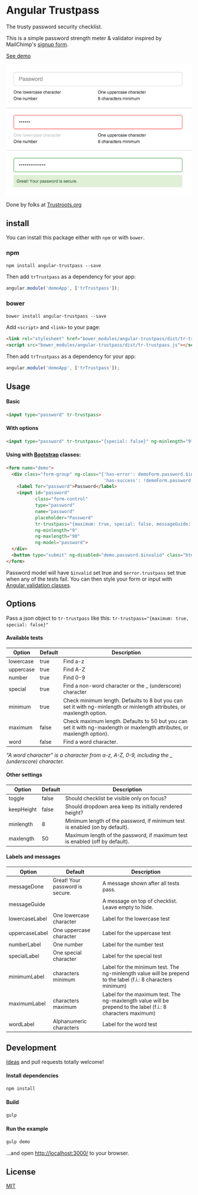 # Angular Trustpass

The trusty password security checklist.

This is a simple password strength meter & validator inspired by MailChimp's [signup form](https://login.mailchimp.com/signup/).

[See demo](https://trustroots.github.io/trustpass)

![Screenshot](./example/screenshot.png)

Done by folks at [Trustroots.org](https://www.trustroots.org/)

## install

You can install this package either with `npm` or with `bower`.

### npm

```shell
npm install angular-trustpass --save
```

Then add `trTrustpass` as a dependency for your app:

```javascript
angular.module('demoApp', ['trTrustpass']);
```

### bower

```shell
bower install angular-trustpass --save
```

Add `<script>` and `<link>` to your page:
```html
<link rel="stylesheet" href="bower_modules/angular-trustpass/dist/tr-trustpass.css">
<script src="bower_modules/angular-trustpass/dist/tr-trustpass.js"></script>
```

Then add `trTrustpass` as a dependency for your app:

```javascript
angular.module('demoApp', ['trTrustpass']);
```

## Usage

#### Basic

```html
<input type="password" tr-trustpass>
```

#### With options

```html
<input type="password" tr-trustpass="{special: false}" ng-minlength="9">
```

#### Using with [Bootstrap](http://getbootstrap.com/) classes:

```html
<form name="demo">
  <div class="form-group" ng-class="{'has-error': demoForm.password.$invalid && demoForm.password.$dirty,
                                     'has-success': !demoForm.password.$invalid && demoForm.password.$dirty}">
    <label for="password">Password</label>
    <input id="password"
           class="form-control"
           type="password"
           name="password"
           placeholder="Password"
           tr-trustpass="{maximum: true, special: false, messageGuide: 'Make sure your password meets these requirements:'}"
           ng-minlength="9"
           ng-maxlength="90"
           ng-model="password">
  </div>
  <button type="submit" ng-disabled="demo.password.$invalid" class="btn btn-primary">Sign in</button>
</form>
```

Password model will have `$invalid` set true and `$error.trustpass` set true when any of the tests fail. You can then style your form or input with [Angular validation classes](https://docs.angularjs.org/guide/forms#using-css-classes).

## Options

Pass a json object to `tr-trustpass` like this: `tr-trustpass="{maximum: true, special: false}"`

#### Available tests

| **Option** | Default | Description                                                                                                               |
|------------|---------|---------------------------------------------------------------------------------------------------------------------------|
| lowercase  | true    | Find a-z                                                                                                                  |
| uppercase  | true    | Find A-Z                                                                                                                  |
| number     | true    | Find 0-9                                                                                                                  |
| special    | true    | Find a non-word character or the _ (underscore) character                                                                 |
| minimum    | true    | Check minimum length. Defaults to 8 but you can set it with ng-minlength or minlength attributes, or maxlength option.    |
| maximum    | false   | Check maximum length. Defaults to 50 but you can set it with ng-maxlength or maxlength attributes, or maxlength option). |
| word       | false   | Find a word character.

*"A word character" is a character from a-z, A-Z, 0-9, including the _ (underscore) character.*

#### Other settings

| **Option**   | Default                                         | Description                                                                  |
|--------------|-------------------------------------------------|------------------------------------------------------------------------------|
| toggle       | false                                           | Should checklist be visible only on focus?                                   |
| keepHeight   | false                                           | Should dropdown area keep its initially rendered height?                     |
| minlength    | 8                                               | Minimum length of the password, if minimum test is enabled (on by default).  |
| maxlength    | 50                                              | Maximum length of the password, if maximum test is enabled (off by default). |

#### Labels and messages

| **Option**      | Default                                         | Description                                                                                                         |
|-----------------|-------------------------------------------------|---------------------------------------------------------------------------------------------------------------------|
| messageDone     | Great! Your password is secure.                 | A message shown after all tests pass.                                                                               |
| messageGuide    |                                                 | A message on top of checklist. Leave empty to hide.                                                                 |
| lowercaseLabel  | One lowercase character                         | Label for the lowercase test                                                                                        |
| uppercaseLabel  | One uppercase character                         | Label for the uppercase test                                                                                        |
| numberLabel     | One number                                      | Label for the number test                                                                                           |
| specialLabel    | One special character                           | Label for the special test                                                                                          |
| minimumLabel    | characters minimum                              | Label for the minimum test. The ng-minlength value will be prepend to the label (f.i.: 8 characters minimum)        |
| maximumLabel    | characters maximum                              | Label for the maximum test. The ng-maxlength value will be prepend to the label (f.i.: 8 characters maximum)        |
| wordLabel       | Alphanumeric characters                         | Label for the word test                                                                                             |

## Development

[Ideas](https://github.com/Trustroots/trustpass/issues) and pull requests totally welcome!

#### Install dependencies

```bash
npm install
```

#### Build

```bash
gulp
```

#### Run the example

```bash
gulp demo
```
...and open [http://localhost:3000/](http://localhost:3000/) to your browser.

## License

[MIT](LICENSE.md)
